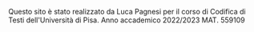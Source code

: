 Questo sito è stato realizzato da Luca Pagnesi per il corso di Codifica di Testi dell'Università di Pisa.
Anno accademico 2022/2023
MAT. 559109
